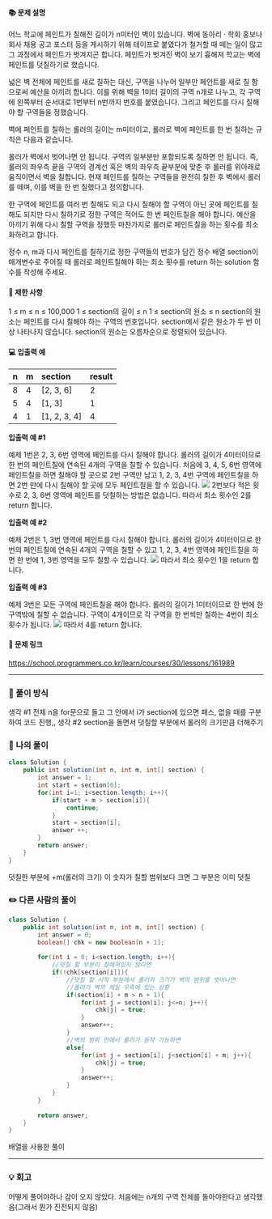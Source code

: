#### 📚 문제 설명
어느 학교에 페인트가 칠해진 길이가 n미터인 벽이 있습니다. 벽에 동아리 · 학회 홍보나 회사 채용 공고 포스터 등을 게시하기 위해 테이프로 붙였다가 철거할 때 떼는 일이 많고 그 과정에서 페인트가 벗겨지곤 합니다. 페인트가 벗겨진 벽이 보기 흉해져 학교는 벽에 페인트를 덧칠하기로 했습니다.

넓은 벽 전체에 페인트를 새로 칠하는 대신, 구역을 나누어 일부만 페인트를 새로 칠 함으로써 예산을 아끼려 합니다. 이를 위해 벽을 1미터 길이의 구역 n개로 나누고, 각 구역에 왼쪽부터 순서대로 1번부터 n번까지 번호를 붙였습니다. 그리고 페인트를 다시 칠해야 할 구역들을 정했습니다.

벽에 페인트를 칠하는 롤러의 길이는 m미터이고, 롤러로 벽에 페인트를 한 번 칠하는 규칙은 다음과 같습니다.

롤러가 벽에서 벗어나면 안 됩니다.
구역의 일부분만 포함되도록 칠하면 안 됩니다.
즉, 롤러의 좌우측 끝을 구역의 경계선 혹은 벽의 좌우측 끝부분에 맞춘 후 롤러를 위아래로 움직이면서 벽을 칠합니다. 현재 페인트를 칠하는 구역들을 완전히 칠한 후 벽에서 롤러를 떼며, 이를 벽을 한 번 칠했다고 정의합니다.

한 구역에 페인트를 여러 번 칠해도 되고 다시 칠해야 할 구역이 아닌 곳에 페인트를 칠해도 되지만 다시 칠하기로 정한 구역은 적어도 한 번 페인트칠을 해야 합니다. 예산을 아끼기 위해 다시 칠할 구역을 정했듯 마찬가지로 롤러로 페인트칠을 하는 횟수를 최소화하려고 합니다.

정수 n, m과 다시 페인트를 칠하기로 정한 구역들의 번호가 담긴 정수 배열 section이 매개변수로 주어질 때 롤러로 페인트칠해야 하는 최소 횟수를 return 하는 solution 함수를 작성해 주세요.

#### 📌 제한 사항 
1 ≤ m ≤ n ≤ 100,000
1 ≤ section의 길이 ≤ n
1 ≤ section의 원소 ≤ n
section의 원소는 페인트를 다시 칠해야 하는 구역의 번호입니다.
section에서 같은 원소가 두 번 이상 나타나지 않습니다.
section의 원소는 오름차순으로 정렬되어 있습니다.

#### 💻 입출력 예

|n|m|section|result|
|---|:---|:---|:---|
|8|4|[2, 3, 6]|2|
|5|4|[1, 3]|1|
|4|1|[1, 2, 3, 4]|4|



**입출력 예 #1**

예제 1번은 2, 3, 6번 영역에 페인트를 다시 칠해야 합니다. 롤러의 길이가 4미터이므로 한 번의 페인트칠에 연속된 4개의 구역을 칠할 수 있습니다. 처음에 3, 4, 5, 6번 영역에 페인트칠을 하면 칠해야 할 곳으로 2번 구역만 남고 1, 2, 3, 4번 구역에 페인트칠을 하면 2번 만에 다시 칠해야 할 곳에 모두 페인트칠을 할 수 있습니다.
![](https://velog.velcdn.com/images/uunew/post/dd63e823-5713-4a82-a766-771e5acd91cf/image.png)
2번보다 적은 횟수로 2, 3, 6번 영역에 페인트를 덧칠하는 방법은 없습니다. 따라서 최소 횟수인 2를 return 합니다.


**입출력 예 #2**

예제 2번은 1, 3번 영역에 페인트를 다시 칠해야 합니다. 롤러의 길이가 4미터이므로 한 번의 페인트칠에 연속된 4개의 구역을 칠할 수 있고 1, 2, 3, 4번 영역에 페인트칠을 하면 한 번에 1, 3번 영역을 모두 칠할 수 있습니다.
![](https://velog.velcdn.com/images/uunew/post/21be9063-e4e8-4a8a-8901-9a7faa7c57b2/image.png)
따라서 최소 횟수인 1을 return 합니다.

**입출력 예 #3**

예제 3번은 모든 구역에 페인트칠을 해야 합니다. 롤러의 길이가 1미터이므로 한 번에 한 구역밖에 칠할 수 없습니다. 구역이 4개이므로 각 구역을 한 번씩만 칠하는 4번이 최소 횟수가 됩니다.
![](https://velog.velcdn.com/images/uunew/post/66ad1aa9-bda7-4a66-8e2a-ba61d4ae2989/image.png)
따라서 4를 return 합니다.



#### 🔗 문제 링크
https://school.programmers.co.kr/learn/courses/30/lessons/161989

---
### 💭 풀이 방식
생각 #1
전체 n을 for문으로 돌고 그 안에서 i가 section에 있으면 패스, 없을 때를 구분하여 코드 진행,,
생각 #2
section을 돌면서 덧칠할 부분에서 롤러의 크기만큼 더해주기


### 📝 나의 풀이
``` java
class Solution {
    public int solution(int n, int m, int[] section) {
        int answer = 1;
        int start = section[0];
        for(int i=1; i<section.length; i++){
            if(start + m > section[i]){
                continue;
            }
            start = section[i];
            answer ++;
        }
        return answer;
    }
}
```
덧칠한 부분에 +m(롤러의 크기)
이 숫자가 칠할 범위보다 크면 그 부분은 이미 덧칠


### ✏️ 다른 사람의 풀이
``` java
class Solution {
    public int solution(int n, int m, int[] section) {
        int answer = 0;
        boolean[] chk = new boolean[n + 1];
        
        for(int i = 0; i<section.length; i++){
            //덧칠 할 부분이 칠해져있지 않다면
            if(!chk[section[i]]){
                //덧칠 할 시작 부분에서 롤러의 크기가 벽의 범위를 벗어나면
                //롤러가 벽의 제일 우측에 있는 상황
                if(section[i] + m > n + 1){
                    for(int j = section[i]; j<=n; j++){
                        chk[j] = true;
                    }
                    answer++;
                }
                //벽의 범위 안에서 롤러가 동작 가능하면
                else{
                    for(int j = section[i]; j<section[i] + m; j++){
                        chk[j] = true;
                    }
                    answer++;
                }
            }
        }
        
        return answer;
    }
}
```
배열을 사용한 풀이

---
### 💡 회고
어떻게 풀어야하나 감이 오지 않았다.
처음에는 n개의 구역 전체를 돌아야한다고 생각했음(그래서 뭔가 진전되지 않음)

